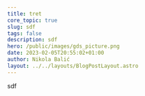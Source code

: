 ```yaml
---
title: tret
core_topic: true
slug: sdf
tags: false
description: sdf
hero: /public/images/gds_picture.png
date: 2023-02-05T20:55:02+01:00
author: Nikola Balić
layout: ../../layouts/BlogPostLayout.astro
---
```

sdf